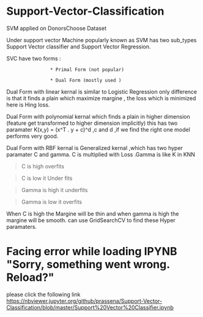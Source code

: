 # Support-Vector-Classification
SVM applied on DonorsChoose Dataset

Under support vector Machine popularly known as SVM has two sub_types Support Vector classifier and Support Vector Regression.

SVC have two forms :

                    * Primal Form (not popular)
                    
                    * Dual Form (mostly used )
                    
Dual Form with linear kernal is similar to Logistic Regression only difference is that it finds a plain which maximize margine ,
the loss which is minimized here is Hing loss.

Dual Form with polynomial kernal which finds a plain in higher dimension (feature get transformed to higher dimension implicitly)
this has two paramater K(x,y) = (x^T . y + c)^d ,c and d ,if we find the right one model performs very good.

Dual Form with RBF kernal is Generalized kernal ,which has two hyper paramater C and gamma.
C is multiplied with Loss .Gamma is like K in KNN

>C is high overfits

>C is low it Under fits 

>Gamma is high it underfits 

>Gamma is low it overfits

When C is high the Margine will be thin and when gamma is high the margine will be smooth.
can use GridSearchCV to find these Hyper paramaters.

# Facing error while loading IPYNB "Sorry, something went wrong. Reload?"

please click the following link https://nbviewer.jupyter.org/github/prassena/Support-Vector-Classification/blob/master/Support%20Vector%20Classifier.ipynb
